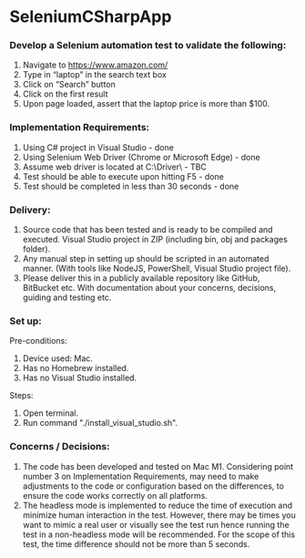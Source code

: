 # SeleniumCSharpApp

### Develop a Selenium automation test to validate the following:
1. Navigate to https://www.amazon.com/
2. Type in “laptop” in the search text box
3. Click on “Search” button
4. Click on the first result
5. Upon page loaded, assert that the laptop price is more than $100.

### Implementation Requirements:
1. Using C# project in Visual Studio - done
2. Using Selenium Web Driver (Chrome or Microsoft Edge) - done
3. Assume web driver is located at C:\Driver\ - TBC
4. Test should be able to execute upon hitting F5 - done
5. Test should be completed in less than 30 seconds - done

### Delivery:
1. Source code that has been tested and is ready to be compiled and executed. Visual Studio project in ZIP (including bin, obj and packages folder).
2. Any manual step in setting up should be scripted in an automated manner. (With tools like NodeJS, PowerShell, Visual Studio project file).
3. Please deliver this in a publicly available repository like GitHub, BitBucket etc. With documentation about your concerns, decisions, guiding and testing etc.

### Set up:
Pre-conditions:
1. Device used: Mac.
2. Has no Homebrew installed.
3. Has no Visual Studio installed.

Steps:
1. Open terminal.
2. Run command "./install_visual_studio.sh".

### Concerns / Decisions:
1. The code has been developed and tested on Mac M1. Considering point number 3 on Implementation Requirements, may need to make adjustments to the code or configuration based on the differences, to ensure the code works correctly on all platforms.
2. The headless mode is implemented to reduce the time of execution and minimize human interaction in the test. However, there may be times you want to mimic a real user or visually see the test run hence running the test in a non-headless mode will be recommended. For the scope of this test, the time difference should not be more than 5 seconds.
